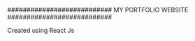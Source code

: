 ###########################
MY PORTFOLIO WEBSITE
###########################

Created using React Js